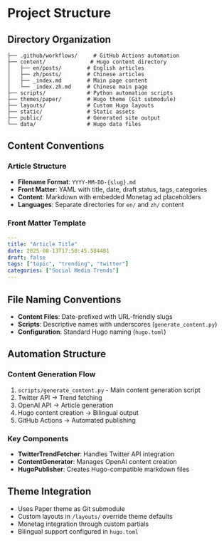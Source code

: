 # Project Structure

## Directory Organization

```
├── .github/workflows/     # GitHub Actions automation
├── content/              # Hugo content directory
│   ├── en/posts/        # English articles
│   ├── zh/posts/        # Chinese articles
│   ├── _index.md        # Main page content
│   └── _index.zh.md     # Chinese main page
├── scripts/             # Python automation scripts
├── themes/paper/        # Hugo theme (Git submodule)
├── layouts/             # Custom Hugo layouts
├── static/              # Static assets
├── public/              # Generated site output
└── data/                # Hugo data files
```

## Content Conventions

### Article Structure
- **Filename Format**: `YYYY-MM-DD-{slug}.md`
- **Front Matter**: YAML with title, date, draft status, tags, categories
- **Content**: Markdown with embedded Monetag ad placeholders
- **Languages**: Separate directories for `en/` and `zh/` content

### Front Matter Template
```yaml
---
title: "Article Title"
date: 2025-08-13T17:50:45.584481
draft: false
tags: ["topic", "trending", "twitter"]
categories: ["Social Media Trends"]
---
```

## File Naming Conventions

- **Content Files**: Date-prefixed with URL-friendly slugs
- **Scripts**: Descriptive names with underscores (`generate_content.py`)
- **Configuration**: Standard Hugo naming (`hugo.toml`)

## Automation Structure

### Content Generation Flow
1. `scripts/generate_content.py` - Main content generation script
2. Twitter API → Trend fetching
3. OpenAI API → Article generation
4. Hugo content creation → Bilingual output
5. GitHub Actions → Automated publishing

### Key Components
- **TwitterTrendFetcher**: Handles Twitter API integration
- **ContentGenerator**: Manages OpenAI content creation
- **HugoPublisher**: Creates Hugo-compatible markdown files

## Theme Integration

- Uses Paper theme as Git submodule
- Custom layouts in `/layouts/` override theme defaults
- Monetag integration through custom partials
- Bilingual support configured in `hugo.toml`